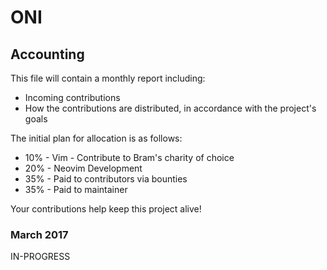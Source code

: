 # ONI

## Accounting

This file will contain a monthly report including:

* Incoming contributions
* How the contributions are distributed, in accordance with the project's goals

The initial plan for allocation is as follows:

* 10% - Vim - Contribute to Bram's charity of choice
* 20% - Neovim Development
* 35% - Paid to contributors via bounties
* 35% - Paid to maintainer

Your contributions help keep this project alive!

### March 2017

IN-PROGRESS
